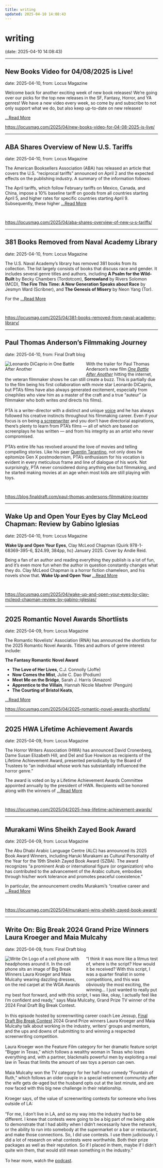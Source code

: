 ```yaml
---
title: writing
updated: 2025-04-10 14:08:43
---
```


# writing

(date: 2025-04-10 14:08:43)

---

## New Books Video for 04/08/2025 is Live!

date: 2025-04-10, from: Locus Magazine

<p>Welcome back for another exciting week of new book releases! We&#8217;re going over our picks for the top new releases in the SF, Fantasy, Horror, and YA genres! We have a new video every week, so come by and subscribe to not only support what we do, but also keep up-to-date on new releases!</p>
<div class="fitvids-video">
<div class="jetpack-video-wrapper"></div>
</div> <a href="https://locusmag.com/2025/04/new-books-video-for-04-08-2025-is-live/" class="read-more">...Read More </a> 

<br> 

<https://locusmag.com/2025/04/new-books-video-for-04-08-2025-is-live/>

---

## ABA Shares Overview of New U.S. Tariffs

date: 2025-04-10, from: Locus Magazine

<p>The American Booksellers Association (ABA) has released an article that covers the U.S. &#8220;reciprocal tariffs&#8221; announced on April 2 and the expected effects on the publishing industry. A summary of the information follows:</p>
<p>The April tariffs, which follow February tariffs on Mexico, Canada, and China, impose a 10% baseline tariff on goods from all countries starting April 5, and higher rates for specific countries starting April 9. Subsequently, these higher  <a href="https://locusmag.com/2025/04/aba-shares-overview-of-new-u-s-tariffs/" class="read-more">...Read More </a></p> 

<br> 

<https://locusmag.com/2025/04/aba-shares-overview-of-new-u-s-tariffs/>

---

## 381 Books Removed from Naval Academy Library

date: 2025-04-10, from: Locus Magazine

<p>The U.S. Naval Academy&#8217;s library has removed 381 books from its collection. The list largely consists of books that discuss race and gender. It includes several genre titles and authors, including <strong>A Psalm for the Wild-Built</strong> by Becky Chambers (Tordotcom), <strong>Sorrowland</strong> by Rivers Solomon (MCD), <strong>The Fire This Time: A New Generation Speaks about Race</strong> by Jesmyn Ward (Scribner), and <strong>The Genesis of Misery</strong> by Neon Yang (Tor).</p>
<p>For the  <a href="https://locusmag.com/2025/04/381-books-removed-from-naval-academy-library/" class="read-more">...Read More </a></p> 

<br> 

<https://locusmag.com/2025/04/381-books-removed-from-naval-academy-library/>

---

## Paul Thomas Anderson’s Filmmaking Journey

date: 2025-04-10, from: Final Draft blog

<div class="hs-featured-image-wrapper"> 
 <a href="https://blog.finaldraft.com/paul-thomas-andersons-filmmaking-journey" title="" class="hs-featured-image-link"> <img src="https://blog.finaldraft.com/hubfs/Leonardo%20DiCaprio%20in%20One%20Battle%20After%20Another.png" alt="Leonardo DiCaprio in One Battle After Another" class="hs-featured-image" style="width:auto !important; max-width:50%; float:left; margin:0 15px 15px 0;"> </a> 
</div> 
<p>With the trailer for Paul Thomas Anderson’s new film <a href="https://www.youtube.com/watch?v=Ap-j8e9J5U0"><em>One Battle After Another</em></a> hitting the internet, the veteran filmmaker shows he can still create a buzz. This is partially due to the film being his first collaboration with movie star Leonardo DiCaprio, but PTA’s films have also always generated excitement, especially from cinephiles who view him as a master of the craft and a true “auteur” (a filmmaker who both writes <span style="font-style: italic;">and</span> directs his films).&nbsp;<br><br>PTA is a writer-director with a distinct and unique <a href="https://blog.finaldraft.com/finding-your-voice">voice</a> and he has always followed his creative instincts throughout his filmmaking career. Even if your focus is on being <a href="https://blog.finaldraft.com/how-to-be-a-screenwriter-in-5-basic-steps">a screenwriter</a> and you don’t have directorial aspirations, there’s plenty to learn from PTA’s films — all of which are based on screenplays he has written — and from his integrity as an artist who never compromised. &nbsp;&nbsp;<br><br>PTA’s entire life has revolved around the love of movies and telling compelling stories. Like his peer <a href="https://blog.finaldraft.com/how-watching-movies-taught-quentin-tarantino-and-can-teach-screenwriters">Quentin Tarantino</a>, not only does he epitomize Gen X postmodernism, PTA’s enthusiasm for his vocation is evident in every meticulous frame and line of dialogue of his work. Not surprisingly, PTA never considered doing anything else but filmmaking, and he started making movies at an age when most kids are still playing with toys. &nbsp;</p> 

<br> 

<https://blog.finaldraft.com/paul-thomas-andersons-filmmaking-journey>

---

## Wake Up and Open Your Eyes by Clay McLeod Chapman: Review by Gabino Iglesias

date: 2025-04-10, from: Locus Magazine

<p><strong>Wake Up and Open Your Eyes</strong>, Clay McLeod Chapman (Quirk 978-1-68369-395-6, $24.99, 384pp, hc) January 2025. Cover by Andie Reid.</p>
<p>Being a fan of an author and reading every­thing they publish is a lot of fun, and it’s even more fun when the author in question constantly changes what they do. Clay McLeod Chapman is a horror fiction chameleon, and his novels show that. <strong>Wake Up and Open Your </strong> <a href="https://locusmag.com/2025/04/wake-up-and-open-your-eyes-by-clay-mcleod-chapman-review-by-gabino-iglesias/" class="read-more">...Read More </a></p> 

<br> 

<https://locusmag.com/2025/04/wake-up-and-open-your-eyes-by-clay-mcleod-chapman-review-by-gabino-iglesias/>

---

## 2025 Romantic Novel Awards Shortlists

date: 2025-04-09, from: Locus Magazine

<p>The Romantic Novelists&#8217; Association (RNA) has announced the shortlists for the 2025 Romantic Novel Awards. Titles and authors of genre interest include:</p>
<div class="nobullets">
<p><strong>The Fantasy Romantic Novel Award</strong></p>
<ul>
<li><strong>The Love of Her Lives</strong>, C.J. Connolly (Joffe)</li>
<li><strong>Now Comes the Mist</strong>, Julie C. Dao (Podium)</li>
<li><strong>Meet Me on the Bridge</strong>, Sarah J. Harris (Amazon)</li>
<li><strong>Apprentice to the Villain</strong>, Hannah Nicole Maehrer (Penguin)</li>
<li><strong>The Courting of Bristol Keats</strong>, </li></ul></div> <a href="https://locusmag.com/2025/04/2025-romantic-novel-awards-shortlists/" class="read-more">...Read More </a> 

<br> 

<https://locusmag.com/2025/04/2025-romantic-novel-awards-shortlists/>

---

## 2025 HWA Lifetime Achievement Awards

date: 2025-04-09, from: Locus Magazine

<p>The Horror Writers Association (HWA) has announced David Cronenberg, Dame Susan Elizabeth Hill, and Del and Sue Howison as recipients of the Lifetime Achievement Award, presented periodically by the Board of Trustees to &#8220;an individual whose work has substantially influenced the horror genre.&#8221;</p>
<p>The award is voted on by a Lifetime Achievement Awards Committee appointed annually by the president of HWA. Recipients will be honored along with the winners of  <a href="https://locusmag.com/2025/04/2025-hwa-lifetime-achievement-awards/" class="read-more">...Read More </a></p> 

<br> 

<https://locusmag.com/2025/04/2025-hwa-lifetime-achievement-awards/>

---

## Murakami Wins Sheikh Zayed Book Award

date: 2025-04-09, from: Locus Magazine

<p>The Abu Dhabi Arabic Language Centre (ALC) has announced its 2025 Book Award Winners, including Haruki Murakami as Cultural Personality of the Year for the 19th Sheikh Zayed Book Award (SZBA). The award recognizes &#8220;a prominent Arab or international figure (or organization) who has contributed to the advancement of the Arabic culture, embodies through his/her work tolerance and promotes peaceful coexistence.&#8221;</p>
<p>In particular, the announcement credits Murakami&#8217;s &#8220;creative career and  <a href="https://locusmag.com/2025/04/murakami-wins-sheikh-zayed-book-award/" class="read-more">...Read More </a></p> 

<br> 

<https://locusmag.com/2025/04/murakami-wins-sheikh-zayed-book-award/>

---

## Write On: Big Break 2024 Grand Prize Winners Laura Kroeger and Maia Mulcahy

date: 2025-04-09, from: Final Draft blog

<div class="hs-featured-image-wrapper"> 
 <a href="https://blog.finaldraft.com/write-on-big-break-grand-prize-winners" title="" class="hs-featured-image-link"> <img src="https://blog.finaldraft.com/hubfs/Write%20On%20Big%20Break%20Grand%20Prize%20Winners%20Laura%20Kroeger%20and%20Maia%20Mulcahy%20Talk%20About%20What%20Winning%20a%20Screenwriting%20Competition%20is%20Really%20Like%20%281%29.png" alt="Write On Logo of a cell phone with headphones around it. In the cell phone sits an image of Big Break Winners Laura Kroeger and Maia Mulcahy wearing dazzling dresses, on the red carpet at the WGA Awards" class="hs-featured-image" style="width:auto !important; max-width:50%; float:left; margin:0 15px 15px 0;"> </a> 
</div> 
<p>“I think it was more like a litmus test of, where is the script? How would it be received? With this script, I was a quarter finalist in some competitions, and this was obviously the most exciting, the winning… I just wanted to really put my best foot forward, and with this script, I was like, okay, I actually feel like I’m confident and ready,” says Maia Mulcahy, Grand Prize TV winner of the 2024 Final Draft Big Break Contest.<br><br>In this episode hosted by screenwriting career coach Lee Jessup, <a href="https://www.finaldraft.com/big-break-screenwriting-contest/">Final Draft Big Break Contest</a> 2024 Grand Prize winners Laura Kroeger and Maia Mulcahy talk about working in the industry, writers’ groups and mentors, and the ups and downs of submitting to and winning a respected screenwriting competition.<br><br>Laura Kroeger won the Feature Film category for her dramatic feature script “Bigger in Texas,” which follows a wealthy woman in Texas who loses everything and, with a partner, blackmails powerful men by exploiting a real law in Texas that limits the amount of sex toys a person can own.&nbsp;<br><br>Maia Mulcahy won the TV category for her half-hour comedy “Fountain of Ruth,” which follows an older couple in a special retirement community after the wife gets de-aged but the husband opts out at the last minute, and are now faced with this big new challenge in their relationship.<br><br>Kroeger says, of the value of screenwriting contests for someone who lives outside of LA:<br><br>“For me, I don’t live in LA, and so my way into the industry had to be different. I knew that contests were going to be a big part of me being able to demonstrate that I had ability when I didn’t necessarily have the network, or the ability to run into somebody at the supermarket or a bar or restaurant, and make those connections. So, I did use contests. I use them judiciously. I did a lot of research on what contests were worthwhile. Both their prize packages as well as their reputation. So if I placed in them, maybe if I didn’t quite win them, that would still mean something in the industry.”<br><br>To hear more, watch the <a href="https://www.youtube.com/watch?v=QdPXPKciXOs">podcast</a>.&nbsp;</p> 
<div class="hs-embed-wrapper" style="position: relative; overflow: hidden; width: 100%; height: auto; padding: 0px; max-width: 256px; min-width: 256px; display: block; margin: auto;"> 
 <div class="hs-embed-content-wrapper"> 
  <div style="position: relative; overflow: hidden; max-width: 100%; padding-bottom: 56.25%; margin: 0px;">  
  </div> 
 </div> 
</div> 

<br> 

<https://blog.finaldraft.com/write-on-big-break-grand-prize-winners>

---

## How to Handle Screenwriting Rejection Like a Pro

date: 2025-04-09, from: Final Draft blog

<div class="hs-featured-image-wrapper"> 
 <a href="https://blog.finaldraft.com/how-to-handle-screenwriting-rejection-like-a-pro" title="" class="hs-featured-image-link"> <img src="https://blog.finaldraft.com/hubfs/A%20finger%20tapping%20on%20a%20wooden%20block%20that%20has%20a%20red%20X%20through%20the%20middle.%20A%20green%20checkmark%20block%20lays%20out%20of%20focus%20in%20the%20background.png" alt="A finger tapping on a wooden block that has a red 'X' through the middle. A green checkmark block lays out of focus in the background" class="hs-featured-image" style="width:auto !important; max-width:50%; float:left; margin:0 15px 15px 0;"> </a> 
</div> 
<p>Nobody likes rejection. It doesn’t feel good. It creates an immediate negative emotional and physical response. A study from the University of Amsterdam found that unexpected social rejection triggers the parasympathetic nervous system, which governs our body’s “rest and digest” functions. Unlike the “fight or flight” response, which heightens alertness, rejection causes our heart rate to slow, leading to feelings of disorientation, sadness, and even physical lethargy.<br><br>Rejection is not fun and never will be, no matter what the situation.&nbsp;<br><br>However, rejection is also a powerful tool that you can use to become a better you — <span style="font-weight: bold;">and</span> a better screenwriter. A not-so-famous and moderately successful pro screenwriter (yours truly) once said, <em>“You have to fail before you can prevail.”</em> It’s a quote that I live by in my career.&nbsp;<br><br>I’ve learned to thrive through rejection. It still sucks, but you can turn it into the necessary motivation to help you become not just a better and stronger screenwriter, but also a better and stronger person. Here we’ll cover how you can handle screenwriting rejection like a pro. But before we do…&nbsp;</p> 

<br> 

<https://blog.finaldraft.com/how-to-handle-screenwriting-rejection-like-a-pro>

---

## Write On: 'Dying for Sex' Co-Creator & Co-Showrunner Kim Rosenstock

date: 2025-04-09, from: Final Draft blog

<div class="hs-featured-image-wrapper"> 
 <a href="https://blog.finaldraft.com/write-on-dying-for-sex-co-creator-co-showrunner-kim-rosenstock" title="" class="hs-featured-image-link"> <img src="https://blog.finaldraft.com/hubfs/Write%20On%20Dying%20for%20Sex%20Co-Creator%20%26%20Co-Showrunner%20Kim%20Rosenstock-1.png" alt="Write On logo of a cell phone with headphones around it featuring the main poster of 'Dying for Sex' with Michelle Williams lying on a bed" class="hs-featured-image" style="width:auto !important; max-width:50%; float:left; margin:0 15px 15px 0;"> </a> 
</div> 
<p>On today’s episode of Write On, we chat with Kim Rosenstock, co-creator and co-showrunner for the new limited series, <em>Dying For Sex</em>, starring Michelle Williams, Jenny Slate and Sissy Spacek.&nbsp;<br><br>Based on a true story, <em>Dying for Sex</em> is about a woman diagnosed with metastatic breast cancer who abandons her husband of 15 years to begin a journey of sexual discovery.<br><br>Rosenstock talks about her background as a playwright, nearly missing out on the opportunity to write for the hit show <em>New Girl</em>, and navigating the complicated tone of <em>Dying For Sex</em> that balances a woman having unconventional, often hilarious sexual escapades with facing her own mortality.&nbsp;<br><br>“We need humor the most as human beings, so don’t be afraid of injecting humor and joy and levity into these sort of subject matters… If you have the impulse to make it funny or to make it feel joyful or hopeful, lean into that and don’t be afraid of it. I also think that is what makes it feel real, actually. To me, that makes it feel more honest, not the other way around… I think what’s exciting is that audiences are embracing these kinds of stories that can kind of go into darker and lighter places at the same time,” says Rosenstock about mixing joy and sadness in <em>Dying For Sex</em>.&nbsp;<br><br>To hear more, listen to the podcast. Please be advised the interview includes discussion of sexual abuse.&nbsp;<br><br><em>Dying for Sex</em> is currently streaming on Hulu.&nbsp;</p> 
<div> 
 <br> 
 <div> 
  <div class="hs-embed-wrapper" style="position: relative; overflow: hidden; width: 100%; height: auto; padding: 0; max-width: 880px; min-width: 256px; display: block; margin: auto;"> 
   <div class="hs-embed-content-wrapper"> 
    <div style="position: relative; overflow: hidden; max-width: 100%; padding-bottom: 35%; margin: 0px;">  
    </div> 
   </div> 
  </div> 
 </div> 
</div> 

<br> 

<https://blog.finaldraft.com/write-on-dying-for-sex-co-creator-co-showrunner-kim-rosenstock>

---

## Lessons for Screenwriters from CinemaCon 2025

date: 2025-04-09, from: Final Draft blog

<div class="hs-featured-image-wrapper"> 
 <a href="https://blog.finaldraft.com/lessons-for-screenwriters-from-cinemacon-2025" title="" class="hs-featured-image-link"> <img src="https://blog.finaldraft.com/hubfs/David%20Corenswet%20wearing%20his%20Superman%20costume%2c%20strapped%20down%20on%20a%20table%2c%20screaming%20as%20he%20absorbs%20sunlight.%20He%20is%20surrounded%20by%20creatures%20in%20Superman.png" alt="David Corenswet wearing his Superman costume, strapped down on a table, screaming as he absorbs sunlight. He is surrounded by creatures in Superman" class="hs-featured-image" style="width:auto !important; max-width:50%; float:left; margin:0 15px 15px 0;"> </a> 
</div> 
<p>Since 2011, <a href="https://cinemacon.com/">CinemaCon</a> has transformed Las Vegas into the movie industry’s ultimate insider gathering each year, drawing studios, stars, and distributors for a glimpse at Hollywood’s coming attractions.&nbsp;<br><br>The event is the official convention of the <a href="https://cinemaunited.org/">Cinema United</a>, formerly The National Association of Theatre Owners. Obviously, the organization is focused on getting people into theaters to watch movies on the big screen. Hey, that’s my preference, too.<br><br>Think of it as a massive trade show where industry players reveal their cards for the months ahead. While there are plenty of <a href="https://deadline.com/2025/04/tom-cruise-mission-impossible-cinemacon-1236358190/">celebrities plugging their latest</a> and big trailer premieres, screenwriters should pay attention to what’s happening amidst the glitz. There’s value in understanding which genres and stories are actually (hopefully) selling tickets. Smart writers can take these insights to position their work in Hollywood.&nbsp;<br><br>So here are some of the key lessons we noticed this year.</p> 

<br> 

<https://blog.finaldraft.com/lessons-for-screenwriters-from-cinemacon-2025>

---

## Haldeman Receives Inaugural Arthur C. Clarke Memorial Award

date: 2025-04-09, from: Locus Magazine

<p>The National Space Society (NSS) has announced Joe Haldeman as recipient of the inaugural Arthur C. Clarke Memorial Award &#8220;for inspiring and educating the public about humanity’s journey to space.&#8221;</p>
<p>Haldeman will also be a featured guest at the 43rd International Space Development Conference (ISDC) to be held June 19-22, 2025 at the Rosen Centre Hotel in Orlando FL. For more information, see the official announcement.</p>

<p><strong>While you are here,</strong> <a href="https://locusmag.com/2025/04/haldeman-receives-inaugural-arthur-c-clarke-memorial-award/" class="read-more">...Read More </a></p> 

<br> 

<https://locusmag.com/2025/04/haldeman-receives-inaugural-arthur-c-clarke-memorial-award/>

---

## Asimov’s: Short Fiction Reviews by A.C. Wise

date: 2025-04-09, from: Locus Magazine

<p>Asimov’s 1-2/25</p>
<p>The January/February issue of Asimov’s opens with “<strong>In the Splinterlands the Crows Fly Blind</strong>” by <strong>Siobhan Carroll</strong>, a novelette full of gorgeous imagery and excellent worldbuilding. When Charlie’s younger brother Gabe goes missing, he initially tries to wash his hands of the situation. He’s spent a lifetime caring for Gabe, finding them a new home on Earth 3, and he’s done cleaning up after his  <a href="https://locusmag.com/2025/04/asimovs-short-fiction-reviews-by-a-c-wise-4/" class="read-more">...Read More </a></p> 

<br> 

<https://locusmag.com/2025/04/asimovs-short-fiction-reviews-by-a-c-wise-4/>

---

## How to Nurture Your Unconscious Mind and Enhance Your Creativity

date: 2025-04-09, from: Literature & a Latte blog

 

<br> 

<https://www.literatureandlatte.com/blog/how-to-nurture-your-unconscious-mind-and-enhance-your-creativity>

---

## Mills Wins Compton Crook Award

date: 2025-04-08, from: Locus Magazine

<p>The Baltimore Science Fiction Society (BSFS) has announced that <strong>The Wings Upon Her Back</strong> by Samantha Mills (Tachyon) is the 43rd winner of the Compton Crook Award.</p>
<div class="mynomorebulletlist">
<p>The other finalists were:</p>
<ul>
<li><strong>The Stars Too Fondly</strong>, Emily Hamilton (Harper Voyager)</li>
<li><strong>Sun of Blood and Ruin</strong>, Mariely Lares (Harper Voyager)</li>
<li><strong>The Book of Love</strong>, Kelly Link (Random House)</li>
<li><strong>Someone You Can Build a Nest In</strong>, John Wiswell (DAW)</li></ul></div> <a href="https://locusmag.com/2025/04/mills-wins-compton-crook-award/" class="read-more">...Read More </a> 

<br> 

<https://locusmag.com/2025/04/mills-wins-compton-crook-award/>

---

## New Florida, an Alien RPG scenario

date: 2025-04-08, from: John August blog

Over the weekend, friends and I played our first game of Free League’s Alien The Roleplaying Game. We had a blast. The game mechanics are fun, built around a Stress mechanic that basically ensures characters will freak out at some point. Alien RPG can be played in campaign mode, where characters progress over many sessions [&#8230;]
The post <a href="https://johnaugust.com/2025/new-florida-an-alien-rpg-scenario">New Florida, an Alien RPG scenario</a> first appeared on <a href="https://johnaugust.com">John August</a>. 

<br> 

<https://johnaugust.com/2025/new-florida-an-alien-rpg-scenario>

---

## 2025 International Booker Prize Shortlist

date: 2025-04-08, from: Locus Magazine

<p>The six-title shortlist for the 2025 International Booker Prize has been announced, with works of genre interest including <strong>On the Calculation of Volume (Book 1)</strong> by Solvej Balle, translated by Barbara J. Haveland (Faber), and <strong>Under the Eye of the Big Bird </strong>by Hiromi Kawakami, translated by Asa Yoneda (Granta).</p>
<div class="mynomorebulletlist">
<p>The £50,000 prize &#8220;celebrates the best works of long-form fiction or collections of short stories translated into English and published </p></div> <a href="https://locusmag.com/2025/04/2025-international-booker-prize-shortlist/" class="read-more">...Read More </a> 

<br> 

<https://locusmag.com/2025/04/2025-international-booker-prize-shortlist/>

---

## Superman’s Copyright Saga

date: 2025-04-08, from: Author's Union blog

The creators of Superman sold their rights for just $130 in 1938, igniting decades of lawsuits over ownership and fair treatment. Now, the battle continues as Shuster's heir claims to hold certain foreign rights... 

<br> 

<https://www.authorsalliance.org/2025/04/08/supermans-copyright-saga/>

---

## 2025 Dinesh Allirajah Prize Shortlist

date: 2025-04-08, from: Locus Magazine

<div class="mynomorebulletlist">
<p>The shortlist for the 2025 Dinesh Allirajah Prize for Short Fiction has been announced. The prize is &#8220;open to both published and unpublished writers and aims to seek out the best established and up and coming voices in the form.&#8221; The theme for the 2025 prize was &#8220;The Unspoken&#8221;.</p>
<p>There were eight shortlisted stories from the following authors:</p>
<ul>
<li>S. Bhattacharya-Woodward</li>
<li>JL Bogenschneider</li>
<li>Edward Hogan</li>
<li>Liam Hogan</li>
<li>Taysian Quinones</li>
<li>Iain Rowan</li></ul></div> <a href="https://locusmag.com/2025/04/2025-dinesh-allirajah-prize-shortlist/" class="read-more">...Read More </a> 

<br> 

<https://locusmag.com/2025/04/2025-dinesh-allirajah-prize-shortlist/>

---

## How Much Money Does a Screenwriter Make?

date: 2025-04-08, from: Final Draft blog

<div class="hs-featured-image-wrapper"> 
 <a href="https://blog.finaldraft.com/how-much-money-does-a-screenwriter-make" title="" class="hs-featured-image-link"> <img src="https://blog.finaldraft.com/hubfs/Baby%20blue%20background%20with%20black%20question%20marks%20scattered.%20A%20silver%20magnifying%20glass%20with%20a%20black%20handle%20sits%20in%20the%20center.png" alt="Baby blue background with black question marks scattered. A silver magnifying glass with a black handle sits in the center" class="hs-featured-image" style="width:auto !important; max-width:50%; float:left; margin:0 15px 15px 0;"> </a> 
</div> 
<p>Professional screenwriters can make a great living writing feature screenplays and working in writers rooms for streaming and television series — &nbsp;as much as six to seven figures per year at the highest level. However, most that make it to that level have to pay their dues well before that.&nbsp;<br><br>Screenwriting is not for everyone, and not everyone will make it — but if it’s what you’re destined to do and where your passion lies, here’s a breakdown of what the average salary of a screenwriter can be, and what screenwriters should expect along the way.&nbsp;</p> 

<br> 

<https://blog.finaldraft.com/how-much-money-does-a-screenwriter-make>

---

## New Book Releases: 4/08/2025

date: 2025-04-08, from: Locus Magazine

<p></p>
<p style="text-align: center;"><strong>Visit our bookshop.org page to purchase this week&#8217;s new books and support your local bookstore. And us!</strong></p>

<p style="text-align: center;"><strong>New science fiction, fantasy, and horror books for the week of April 8, 2025. </strong></p>
<p>Adams, Katharine J.: <b>Tonight, I Bleed</b> (Orbit US 978-0316552103, $19.99, 560pp, formats: paperback, ebook, audiobook, 04/08/2025)</p>
<p>Fantasy novel, the second in the Witches of Halstett series. Witch Penny Albright needs to stop the Warden, who wants to destroy all  <a href="https://locusmag.com/2025/04/new-book-releases-4-08-2025/" class="read-more">...Read More </a></p> 

<br> 

<https://locusmag.com/2025/04/new-book-releases-4-08-2025/>

---

## Talking Austen in Austin (Encore)

date: 2025-04-08, from: John August blog

In this episode from 2012, John and Craig sit down with producer and former studio executive Lindsay Doran (Sense and Sensibility, Stranger than Fiction) at the Austin Film Festival to explore the producer’s relationship with the screenplay. The look at how the role of producer has changed, the ideal development process, how she developed Sense [&#8230;]
The post <a href="https://johnaugust.com/2025/talking-austen-in-austin-encore">Talking Austen in Austin (Encore)</a> first appeared on <a href="https://johnaugust.com">John August</a>. 

<br> 

<https://johnaugust.com/2025/talking-austen-in-austin-encore>

---

## 2025 Xingyun Awards Finalists

date: 2025-04-08, from: Locus Magazine

<p>Finalists for the 16th annual Xingyun Awards for Chinese science fiction were announced by the World Chinese Science Fiction Association. Titles have been translated by Hu Shaoyan.</p>
<div class="mynomorebulletlist">
<p><strong>Best Novel</strong></p>
<ul>
<li><strong>The Planetary Rites</strong>, An Hao (New Star)</li>
<li><strong>Jia Jia</strong>, Qi Ran (China Translation Publishing House; SciFidea)</li>
<li><strong>Golden Peaches</strong>, Yang Wanqing (Sichuan Science &#38; Technology; Science Fiction World)</li>
<li><strong>Cracks</strong>, Liu Yang (People’s Literature Publishing House)</li>
</ul>
<p><strong>Best Novella
</strong></p>
<ul>
<li>“The </li></ul></div> <a href="https://locusmag.com/2025/04/2025-xingyun-awards-finalists/" class="read-more">...Read More </a> 

<br> 

<https://locusmag.com/2025/04/2025-xingyun-awards-finalists/>

---

## Worlds of Possibility, Strange Horizons, and Kaleidotrope: Reviews by Charles Payseur

date: 2025-04-08, from: Locus Magazine

<p>Worlds of Possibility 12/24
Strange Horizons 12/16/24, 12/23/24
Kaleidotrope Winter ’25</p>
<p>The December Worlds of Possibility is full of fic­tion and poetry that focuses on growth, seeds, and transformations, as in <strong>E. S. Hovgaard</strong>’s lovely “<strong>Journey of a Dandelion Seedling</strong>”, which follows a seedling named Wish who doesn’t want to be planted – who wants to fly free. Their nature and biology, however, seem to demand that  <a href="https://locusmag.com/2025/04/worlds-of-possibility-strange-horizons-and-kaleidotrope-reviews-by-charles-payseur/" class="read-more">...Read More </a></p> 

<br> 

<https://locusmag.com/2025/04/worlds-of-possibility-strange-horizons-and-kaleidotrope-reviews-by-charles-payseur/>

---

## Life in the Simulation: A Conversation with Daryl Gregory

date: 2025-04-07, from: Locus Magazine

<p>Please join award-winning author Daryl Gregory and our editor-in-chief Liza Trombi for an online conversation about &#8216;Life in the Simulation: Writing From Another Reality.&#8217;</p>
<p>Are we living in a simulation? What is sim theory and how &#8216;real&#8217; could it be? How do we reconcile that with our reality, and can we ever transcend our programming? Gregory delves into these concepts and more in his latest science fiction road trip book  <a href="https://locusmag.com/2025/04/life-in-the-simulation-a-conversation-with-daryl-gregory/" class="read-more">...Read More </a></p> 

<br> 

<https://locusmag.com/2025/04/life-in-the-simulation-a-conversation-with-daryl-gregory/>

---

## Weekly Bestsellers, 7 April 2025

date: 2025-04-07, from: Locus Magazine

<div style="padding: 14px 0px 0px 0px; text-align: center;">
<p>Four titles debut this week. Gregory Maguire&#8217;s <b>Elphie</b> (Morrow), a prequel to <b>Wicked</b>, is on three lists, ranking as high as #3 at Publishers Weekly. Carissa Broadbent&#8217;s <b>Slaying the Vampire Conqueror</b> (Bramble) is also on three lists, ranking as high as #7, also at PW. Shelby Mahurin&#8217;s <b>The Shadow Bride</b> (HarperCollins) is also on three lists, ranking as high as #4 at NY Times. And John Scalzi&#8217;s <b>When the </b></p></div> <a href="https://locusmag.com/2025/04/weekly-bestsellers-7-april-2025/" class="read-more">...Read More </a> 

<br> 

<https://locusmag.com/2025/04/weekly-bestsellers-7-april-2025/>

---

## Color Farm: Empowering New Voices Through Final Draft’s Big Break Competition

date: 2025-04-07, from: Final Draft blog

<div class="hs-featured-image-wrapper"> 
 <a href="https://blog.finaldraft.com/color-farm-empowering-new-voices-through-final-drafts-big-break-competition" title="" class="hs-featured-image-link"> <img src="https://blog.finaldraft.com/hubfs/Color%20Farm%20Logo%20-%20Angular%20shapes%20in%20cubes%20spelling%20out%20Color%20Farm%20in%20bright%20colors.png" alt="Color Farm Logo - Angular shapes in cubes spelling out 'Color Farm' in bright colors" class="hs-featured-image" style="width:auto !important; max-width:50%; float:left; margin:0 15px 15px 0;"> </a> 
</div> 
<p>For Erika Alexander and Ben Arnon, storytelling isn’t just about entertainment, it’s about creating change. As the founders of <a href="https://www.colorfarmmedia.com/">Color Farm Media</a>, their mission is to amplify underrepresented voices in film and television. Since launching Color Farm in 2017, the duo has been making waves by producing impactful content and breaking down barriers for creators of all backgrounds. Now, through their sponsorship of Final Draft’s <a href="https://www.finaldraft.com/big-break-screenwriting-contest/">Big Break Screenwriting Competition</a>, they’re taking that mission to the next level by mentoring the next generation of diverse storytellers.</p> 

<br> 

<https://blog.finaldraft.com/color-farm-empowering-new-voices-through-final-drafts-big-break-competition>

---

## Daryl Gregory: When We Were Real

date: 2025-04-07, from: Locus Magazine

<p><strong> </strong></p>
<p><strong>DARYL JON GREGORY</strong> was born June 26, 1965 in Illinois, grew up in Darien IL, and attended college at Illinois State University, graduating with a double major in English and Theater. He taught high school for a few years, became a technical writer, and worked as a computer programmer before becoming a full-time writer. He had two children, now adults, with wife Kathy Bieschke.</p>
<p>In 1988 Gregory attended the Clarion  <a href="https://locusmag.com/2025/04/daryl-gregory-when-we-were-real/" class="read-more">...Read More </a></p> 

<br> 

<https://locusmag.com/2025/04/daryl-gregory-when-we-were-real/>

---

## I Am Not Jessica Chen by Ann Liang: Review by Colleen Mondor

date: 2025-04-07, from: Locus Magazine

<p><strong>I Am Not Jessica Chen, </strong>Ann Liang (Harper Collins 978-1-335-52312-9, $19.99, 320pp, hc) January 2025.</p>
<p>As Ann Liang’s latest novel opens, 17-year-old Jenna Chen is having the worst day ever. After striving and struggling for years at prestigious Havenwood Academy, yet never quite doing well enough to be one of the best, she has been denied acceptance to Harvard University. Sitting at a celebratory surprise dinner for her perfect cousin  <a href="https://locusmag.com/2025/04/i-am-not-jessica-chen-by-ann-liang-review-by-colleen-mondor/" class="read-more">...Read More </a></p> 

<br> 

<https://locusmag.com/2025/04/i-am-not-jessica-chen-by-ann-liang-review-by-colleen-mondor/>

---

## Hugo Awards Base Designer Announced

date: 2025-04-07, from: Locus Magazine

<p>Seattle Worldcon 2025 has announced the Hugo Awards Base will be designed by Joy Alyssa Day, a professional glass sculpture artist.</p>
<p>Day specializes in blown glass sculptures that incorporate space elements and has designed awards for the aerospace, science, art, and literary communities. Day and her partner B.E. Johnson previously designed the Hugo Awards base for LonCon in 2014. She says,</p>
<p>I began going to conventions with my parents at  <a href="https://locusmag.com/2025/04/hugo-awards-base-designer-announced/" class="read-more">...Read More </a></p> 

<br> 

<https://locusmag.com/2025/04/hugo-awards-base-designer-announced/>

---

## 2025 Hugo, Lodestar, and Astounding Awards Finalists

date: 2025-04-06, from: Locus Magazine

<p>Finalists for the Hugo Awards, the Astounding Award for Best New Writer, and the Lodestar Award for Best Young Adult Book have been announced by Seattle Worldcon 2025, the 83rd World Science Fiction Convention. There were 1,738 valid nominating ballots received and counted from members of the 2024 and 2025 World Science Fiction Conventions for the 2025 Hugo Awards. Voting on the final ballot will open during April 2025. Members  <a href="https://locusmag.com/2025/04/157974/" class="read-more">...Read More </a></p> 

<br> 

<https://locusmag.com/2025/04/157974/>

---

## 2025 Hugo, Lodestar, and Astounding Awards Finalists

date: 2025-04-06, from: Locus Magazine

<p>Finalists for the Hugo Awards, the Astounding Award for Best New Writer, and the Lodestar Award for Best Young Adult Book have been announced by Seattle Worldcon 2025, the 83rd World Science Fiction Convention. There were 1,738 valid nominating ballots received and counted from members of the 2024 and 2025 World Science Fiction Conventions for the 2025 Hugo Awards. Voting on the final ballot will open during April 2025. Members  <a href="https://locusmag.com/2025/04/2025-hugo-lodestar-and-astounding-awards-finalists/" class="read-more">...Read More </a></p> 

<br> 

<https://locusmag.com/2025/04/2025-hugo-lodestar-and-astounding-awards-finalists/>

---

## rekt by Alex Hernandez: Review by Paul Di Filippo

date: 2025-04-06, from: Locus Magazine

<p><strong>rekt</strong>, Alex Gonzalez (Erewhon Books 978-1645661597, hardcover, 368pp, $28.00) March 2025</p>
<p>Here comes another startling debut novel to give us all hope for the future of the field in the hands of a new generation of writers. But unlike <b>Sleeping Worlds Have No Memory</b>, another recent standout premiere, this book is not conducted in a “civilized,” literary, cultured manner. Its domain is not the corridors of state, nor  <a href="https://locusmag.com/2025/04/rekt-by-alex-hernandez-review-by-paul-di-filippo/" class="read-more">...Read More </a></p> 

<br> 

<https://locusmag.com/2025/04/rekt-by-alex-hernandez-review-by-paul-di-filippo/>

---

## rekt by Alex Gonzalez: Review by Paul Di Filippo

date: 2025-04-06, from: Locus Magazine

<p><strong>rekt</strong>, Alex Gonzalez (Erewhon Books 978-1645661597, hardcover, 368pp, $28.00) March 2025.</p>
<p>Here comes another startling debut novel to give us all hope for the future of the field in the hands of a new generation of writers. But unlike <b>Sleeping Worlds Have No Memory</b>, another recent standout premiere, this book is not conducted in a “civilized,” literary, cultured manner. Its domain is not the corridors of state, nor  <a href="https://locusmag.com/2025/04/rekt-by-alex-gonzalez-review-by-paul-di-filippo/" class="read-more">...Read More </a></p> 

<br> 

<https://locusmag.com/2025/04/rekt-by-alex-gonzalez-review-by-paul-di-filippo/>

---

## The Mune by Sue Dawes and The Hampdenshire Wonder by J.D. Beresford: Review by Niall Harrison

date: 2025-04-06, from: Locus Magazine

<p><strong>The Mune</strong>, Sue Dawes (Gold SF 978-1-91598-324-4, $19.95, 329pp, tp) March 2025.</p>
<p><strong>The Hampdenshire Wonder</strong>, J.D. Beresford (Sidgwick &#38; Jackson 412pp, hc) 1911. (The MIT Press 978-0-26255-141-0, $19.95, 282pp, tp) March 2025. Cover by Seth.</p>
<p>Who speaks in a novel, and how, is always important. In <strong>The Hamp­denshire Wonder </strong>(1911), a lightly starched scientific romance about superhuman intelligence (and near-superhuman cricket), reis­sued by The MIT Press with a  <a href="https://locusmag.com/2025/04/the-mune-by-sue-dawes-review-by-niall-harrison/" class="read-more">...Read More </a></p> 

<br> 

<https://locusmag.com/2025/04/the-mune-by-sue-dawes-review-by-niall-harrison/>

